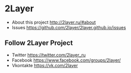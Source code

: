 # 2Layer

 - About this project http://2layer.ru/#about
 - Issues https://github.com/2layer/2layer.github.io/issues

## Follow 2Layer Project

 - Twitter https://twitter.com/2layer_ru
 - Facebook https://www.facebook.com/groups/2layer/
 - Vkontakte https://vk.com/2layer
